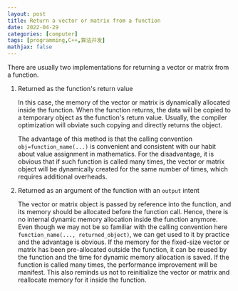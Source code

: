 ```yaml
---
layout: post
title: Return a vector or matrix from a function
date: 2022-04-29
categories: [computer]
tags: [programming,C++,算法开发]
mathjax: false
---
```


There are usually two implementations for returning a vector or matrix from a function.

1. Returned as the function's return value

   In this case, the memory of the vector or matrix is dynamically allocated inside the function. When the function returns, the data will be copied to a temporary object as the function's return value. Usually, the compiler optimization will obviate such copying and directly returns the object.

   The advantage of this method is that the calling convention `obj=function_name(...)` is convenient and consistent with our habit about value assignment in mathematics. For the disadvantage, it is obvious that if such function is called many times, the vector or matrix object will be dynamically created for the same number of times, which requires additional overheads.

2. Returned as an argument of the function with an `output` intent

   The vector or matrix object is passed by reference into the function, and its memory should be allocated before the function call. Hence, there is no internal dynamic memory allocation inside the function anymore. Even though we may not be so familiar with the calling convention here `function_name(..., returned_object)`, we can get used to it by practice and the advantage is obvious. If the memory for the fixed-size vector or matrix has been pre-allocated outside the function, it can be reused by the function and the time for dynamic memory allocation is saved. If the function is called many times, the performance improvement will be manifest. This also reminds us not to reinitialize the vector or matrix and reallocate memory for it inside the function.
